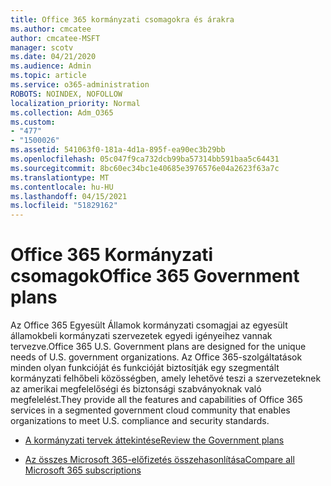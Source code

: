 ```yaml
---
title: Office 365 kormányzati csomagokra és árakra
ms.author: cmcatee
author: cmcatee-MSFT
manager: scotv
ms.date: 04/21/2020
ms.audience: Admin
ms.topic: article
ms.service: o365-administration
ROBOTS: NOINDEX, NOFOLLOW
localization_priority: Normal
ms.collection: Adm_O365
ms.custom:
- "477"
- "1500026"
ms.assetid: 541063f0-181a-4d1a-895f-ea90ec3b29bb
ms.openlocfilehash: 05c047f9ca732dcb99ba57314bb591baa5c64431
ms.sourcegitcommit: 8bc60ec34bc1e40685e3976576e04a2623f63a7c
ms.translationtype: MT
ms.contentlocale: hu-HU
ms.lasthandoff: 04/15/2021
ms.locfileid: "51829162"
---
```

# <a name="office-365-government-plans"></a><span data-ttu-id="14549-102">Office 365 Kormányzati csomagok</span><span class="sxs-lookup"><span data-stu-id="14549-102">Office 365 Government plans</span></span>

<span data-ttu-id="14549-103">Az Office 365 Egyesült Államok kormányzati csomagjai az egyesült államokbeli kormányzati szervezetek egyedi igényeihez vannak tervezve.</span><span class="sxs-lookup"><span data-stu-id="14549-103">Office 365 U.S. Government plans are designed for the unique needs of U.S. government organizations.</span></span> <span data-ttu-id="14549-104">Az Office 365-szolgáltatások minden olyan funkcióját és funkcióját biztosítják egy szegmentált kormányzati felhőbeli közösségben, amely lehetővé teszi a szervezeteknek az amerikai megfelelőségi és biztonsági szabványoknak való megfelelést.</span><span class="sxs-lookup"><span data-stu-id="14549-104">They provide all the features and capabilities of Office 365 services in a segmented government cloud community that enables organizations to meet U.S. compliance and security standards.</span></span>
  
- [<span data-ttu-id="14549-105">A kormányzati tervek áttekintése</span><span class="sxs-lookup"><span data-stu-id="14549-105">Review the Government plans</span></span>](https://products.office.com/government/compare-office-365-government-plans)

- [<span data-ttu-id="14549-106">Az összes Microsoft 365-előfizetés összehasonlítása</span><span class="sxs-lookup"><span data-stu-id="14549-106">Compare all Microsoft 365 subscriptions</span></span>](https://products.office.com/business/compare-more-office-365-for-business-plans)